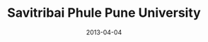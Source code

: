 ---
date: "2013-04-04"
timeline: "2010 - 2013"
title: "Savitribai Phule Pune University"
subTitle: "Bachelor of Science (B.Sc.)"
major: "Computer Science"
---